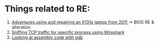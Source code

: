 # Things related to RE:
1. [Adventures using and repairing an X131e laptop from 2011 ](https://halestrom.net/darksleep/blog/047_x131e_repair/) -> BIOS RE & alteration
2. [Sniffing TCP traffic for specific process using Wireshark](https://reverseengineering.stackexchange.com/questions/1970/sniffing-tcp-traffic-for-specific-process-using-wireshark)
3. [Looking at assembly code with gdb](https://lemire.me/blog/2022/06/28/looking-at-assembly-code-with-gdb/)
